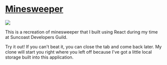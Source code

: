 # [Minesweeper](https://minesweeper-bgrap.netlify.app)

![](./src/images/CaptureMineSweeper.PNG)

This is a recreation of minesweeper that I built using React during my time at Suncoast Developers Guild.

Try it out! If you can't beat it, you can close the tab and come back later. My clone will start you right where you left off because I've got a little local storage built into this application.

 <!-- Fix the margin between the main and the board in CSS so that it only adjusts when more squares are added -->

<!---

In this assignment, you will communicate with a back-end API server to create the user-interface for a Minesweeper clone. It might help to familiarize yourself with the game if you have never played it.

<!-- Objectives

- Understand how state drives changes to an interface in React
- Respond to user events in React
- Understand and use REST APIs
- Use React lifecycle methods
- Understand and interpret API documentation
- Use fetch or axios to perform POST request or

<!-- Requirements:

- Read over the documentation for the API we will be using: https://minesweeper-api.herokuapp.com/

- You will need to interpret the response and render a graphical user interface.
- The API results include an array of arrays (two-dimensional array). These represent rows and columns.
- Consider using flexbox, grid, or an old-fashioned table to organize these.

- Use Insomnia to test out the API. Try "playing" games with the API. This will help you understand the "flow" of the game via the API.

<!---------------------------------------------------------------------->

<!-- Explorer Mode:

- Create a button to create a new game. Use the animated gif above as a user interface guide. Do at least that much, but also feel free to have fun.

<!-- DONE

- Left-clicking a cell performs the check action

<!-- DONE

- Right/secondary clicking a cell performs the flag action

<!-- DONE

When the game status changed to won or lost a victory or failure message - Do not use alert for this. Update the user interface.

<!-- DONE

- Style the cells appropriately.

<!-- DONE

<!---------------------------------------------------------------------->

<!-- Adventure Mode:

Before creating the game, allow the user to choose: - Easy, Medium, or Hard mode.

<!-- DONE

Have fun with the styling. Make it your own.

<!-- DONE

<!---------------------------------------------------------------------->

<!-- Epic Mode:

--------------------------------------Learn how to use localStorage API to store data in - the browser. Use this to allow the user to close - the browser window and come back to a game already - in progress.

<!-- DONE

--------------------------------------Add sound effects.

~ low priority
-->
